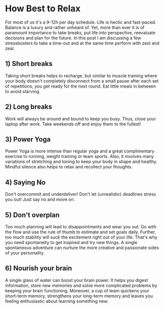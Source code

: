 # How Best to Relax

For most of us it's a 9-12h per day schedule. Life is hectic and fast-paced. Balance is a luxury and rather unheard of. Yet, more than ever it is of paramount importance to take breaks, put life into perspective, reevaluate decisions and plan for the future. In this post I am discussing a few stressbusters to take a time-out and at the same time perform with zest and zeal.

## 1) Short breaks

Taking short breaks helps to recharge, but similar to muscle training where your body doesn't completely disconnect from a small pause after each set of repetitions, you get ready for the next round. Eat little meals in between to avoid starving.

## 2) Long breaks

Work will always be around and bound to keep you busy. Thus, close your laptop after work. Take weekends off and enjoy them to the fullest!

## 3) Power Yoga

Power Yoga is more intense than regular yoga and a great complimentary exercise to running, weight training or team sports. Also, it involves many variations of stretching and toning to keep your body in shape and healthy. Mindful silence also helps to relax and recollect your thoughts.

## 4) Saying No

Don't overcommit and underdeliver! Don't let (unrealistic) deadlines stress you out! Just say no and move on.

## 5) Don't overplan

Too much planning will lead to disappointments and wear you out. Go with the flow and use the rule of thumb to estimate and set goals daily. Further, too much stability will suck the excitement right out of your life. That's why you need spontaneity to get inspired and try new things. A single spontaneous adventure can nurture the more creative and passionate sides of your personality.

## 6) Nourish your brain

A single glass of water can boost your brain power. It helps you digest information, store new memories and solve more complicated problems by keeping your brain functioning. Moreover, a cup of team quickens your short-term memory, strengthens your long-term memory and leaves you feeling enthusiastic about learning something new.

